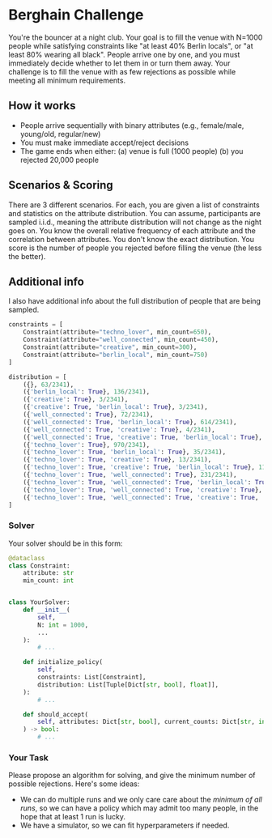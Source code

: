# Berghain Challenge
You're the bouncer at a night club. Your goal is to fill the venue with N=1000 people while satisfying constraints like "at least 40% Berlin locals", or "at least 80% wearing all black". People arrive one by one, and you must immediately decide whether to let them in or turn them away. Your challenge is to fill the venue with as few rejections as possible while meeting all minimum requirements.


## How it works
- People arrive sequentially with binary attributes (e.g., female/male, young/old, regular/new)
- You must make immediate accept/reject decisions
- The game ends when either:
(a) venue is full (1000 people)
(b) you rejected 20,000 people


## Scenarios & Scoring
There are 3 different scenarios. For each, you are given a list of constraints and statistics on the attribute distribution. You can assume, participants are sampled i.i.d., meaning the attribute distribution will not change as the night goes on. You know the overall relative frequency of each attribute and the correlation between attributes. You don't know the exact distribution.
You score is the number of people you rejected before filling the venue (the less the better).

## Additional info

I also have additional info about the full distribution of people that are being sampled.

```python
constraints = [
    Constraint(attribute="techno_lover", min_count=650),
    Constraint(attribute="well_connected", min_count=450),
    Constraint(attribute="creative", min_count=300),
    Constraint(attribute="berlin_local", min_count=750)
]

distribution = [
    ({}, 63/2341),  
    ({'berlin_local': True}, 136/2341),  
    ({'creative': True}, 3/2341),  
    ({'creative': True, 'berlin_local': True}, 3/2341),  
    ({'well_connected': True}, 72/2341),  
    ({'well_connected': True, 'berlin_local': True}, 614/2341),  
    ({'well_connected': True, 'creative': True}, 4/2341),  
    ({'well_connected': True, 'creative': True, 'berlin_local': True}, 16/2341),  
    ({'techno_lover': True}, 970/2341),  
    ({'techno_lover': True, 'berlin_local': True}, 35/2341),  
    ({'techno_lover': True, 'creative': True}, 13/2341),  
    ({'techno_lover': True, 'creative': True, 'berlin_local': True}, 11/2341),  
    ({'techno_lover': True, 'well_connected': True}, 231/2341),  
    ({'techno_lover': True, 'well_connected': True, 'berlin_local': True}, 85/2341),  
    ({'techno_lover': True, 'well_connected': True, 'creative': True}, 18/2341),  
    ({'techno_lover': True, 'well_connected': True, 'creative': True, 'berlin_local': True}, 67/2341),  
]
```

### Solver

Your solver should be in this form:

```python
@dataclass
class Constraint:
    attribute: str
    min_count: int


class YourSolver:
    def __init__(
        self,
        N: int = 1000,
        ...
    ):
        # ...

    def initialize_policy(
        self,
        constraints: List[Constraint],
        distribution: List[Tuple[Dict[str, bool], float]],
    ):
        # ...

    def should_accept(
        self, attributes: Dict[str, bool], current_counts: Dict[str, int], admitted: int
    ) -> bool:
        # ...
```

### Your Task

Please propose an algorithm for solving, and give the minimum number of possible rejections. Here's some ideas:

- We can do multiple runs and we only care care about the *minimum of all runs*, so we can have a policy which may admit too many people, in the hope that at least 1 run is lucky.
- We have a simulator, so we can fit hyperparameters if needed.
